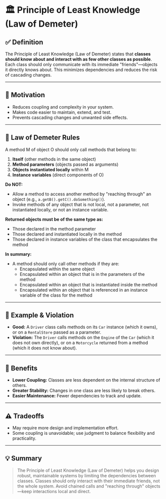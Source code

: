 # 🏛️ Principle of Least Knowledge (Law of Demeter)

## ✅ Definition
The Principle of Least Knowledge (Law of Demeter) states that **classes should know about and interact with as few other classes as possible**. Each class should only communicate with its immediate "friends"—objects it directly knows about. This minimizes dependencies and reduces the risk of cascading changes.

---

## 🎯 Motivation
- Reduces coupling and complexity in your system.
- Makes code easier to maintain, extend, and test.
- Prevents cascading changes and unwanted side effects.

---

## 📜 Law of Demeter Rules
A method M of object O should only call methods that belong to:
1. **Itself** (other methods in the same object)
2. **Method parameters** (objects passed as arguments)
3. **Objects instantiated locally** within M
4. **Instance variables** (direct components of O)

**Do NOT:**
- Allow a method to access another method by "reaching through" an object (e.g., `a.getB().getC().doSomething()`).
- Invoke methods of any object that is not local, not a parameter, not instantiated locally, or not an instance variable.

**Returned objects must be of the same type as:**
- Those declared in the method parameter
- Those declared and instantiated locally in the method
- Those declared in instance variables of the class that encapsulates the method

**In summary:**
- A method should only call other methods if they are:
  - Encapsulated within the same object
  - Encapsulated within an object that is in the parameters of the method
  - Encapsulated within an object that is instantiated inside the method
  - Encapsulated within an object that is referenced in an instance variable of the class for the method

---

## 🧪 Example & Violation
- **Good:** A `Driver` class calls methods on its `Car` instance (which it owns), or on a `RentalStore` passed as a parameter.
- **Violation:** The `Driver` calls methods on the `Engine` of the `Car` (which it does not own directly), or on a `Motorcycle` returned from a method (which it does not know about).

---

## 🚀 Benefits
- **Lower Coupling:** Classes are less dependent on the internal structure of others.
- **Greater Stability:** Changes in one class are less likely to break others.
- **Easier Maintenance:** Fewer dependencies to track and update.

---

## ⚠️ Tradeoffs
- May require more design and implementation effort.
- Some coupling is unavoidable; use judgment to balance flexibility and practicality.

---

## 💡 Summary
> The Principle of Least Knowledge (Law of Demeter) helps you design robust, maintainable systems by limiting the dependencies between classes. Classes should only interact with their immediate friends, not the whole system. Avoid chained calls and "reaching through" objects—keep interactions local and direct.
